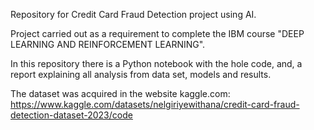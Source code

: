 Repository for Credit Card Fraud Detection project using AI.

Project carried out as a requirement to complete the IBM course "DEEP LEARNING AND REINFORCEMENT LEARNING".

In this repository there is a Python notebook with the hole code, and, a report explaining all analysis from data set, models and results. 

The dataset was acquired in the website kaggle.com:
https://www.kaggle.com/datasets/nelgiriyewithana/credit-card-fraud-detection-dataset-2023/code